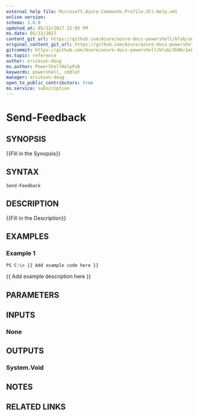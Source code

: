 ```yaml
---
external help file: Microsoft.Azure.Commands.Profile.dll-Help.xml
online version:
schema: 2.0.0
updated_at: 05/12/2017 22:05 PM
ms.date: 05/12/2017
content_git_url: https://github.com/Azure/azure-docs-powershell/blob/anne052617/azureps-cmdlets-docs/ServiceManagement/AzureRM.Profile/v3.0.0/Send-Feedback.md
original_content_git_url: https://github.com/Azure/azure-docs-powershell/blob/anne052617/azureps-cmdlets-docs/ServiceManagement/AzureRM.Profile/v3.0.0/Send-Feedback.md
gitcommit: https://github.com/Azure/azure-docs-powershell/blob/3b96c1e0b28fc56dfbf6de55728d5478e0d02def
ms.topic: reference
author: erickson-doug
ms.author: PowerShellHelpPub
keywords: powershell, cmdlet
manager: erickson-doug
open_to_public_contributors: true
ms.service: subscription
---
```


# Send-Feedback

## SYNOPSIS
{{Fill in the Synopsis}}

## SYNTAX

```
Send-Feedback
```

## DESCRIPTION
{{Fill in the Description}}

## EXAMPLES

### Example 1
```
PS C:\> {{ Add example code here }}
```

{{ Add example description here }}

## PARAMETERS

## INPUTS

### None


## OUTPUTS

### System.Void


## NOTES

## RELATED LINKS

